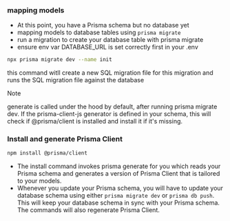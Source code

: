 ### mapping models
- At this point, you have a Prisma schema but no database yet
- mapping models to database tables using `prisma migrate`
- run a migration to create your database table with prisma migrate
- ensure env var DATABASE_URL is set correctly first in your .env
```bash
npx prisma migrate dev --name init
```
this command witll create a new SQL migration file for this migration and  runs the SQL migration file against the database

> [!NOTE]
> generate is called under the hood by default, after running prisma migrate dev. If the prisma-client-js generator is defined in your schema, this will check if @prisma/client is installed and install it if it's missing.

### Install and generate Prisma Client
```bash
npm install @prisma/client
```
- The install command invokes prisma generate for you which reads your Prisma schema and generates a version of Prisma Client that is tailored to your models.
- Whenever you update your Prisma schema, you will have to update your database schema using either `prisma migrate dev` or `prisma db push`. This will keep your database schema in sync with your Prisma schema. The commands will also regenerate Prisma Client.
